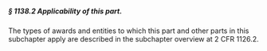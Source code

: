 ##### § 1138.2 Applicability of this part. #####

The types of awards and entities to which this part and other parts in this subchapter apply are described in the subchapter overview at 2 CFR 1126.2.